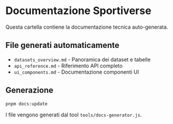 # Documentazione Sportiverse

Questa cartella contiene la documentazione tecnica auto-generata.

## File generati automaticamente

- `datasets_overview.md` - Panoramica dei dataset e tabelle
- `api_reference.md` - Riferimento API completo
- `ui_components.md` - Documentazione componenti UI

## Generazione

```bash
pnpm docs:update
```

I file vengono generati dal tool `tools/docs-generator.js`.